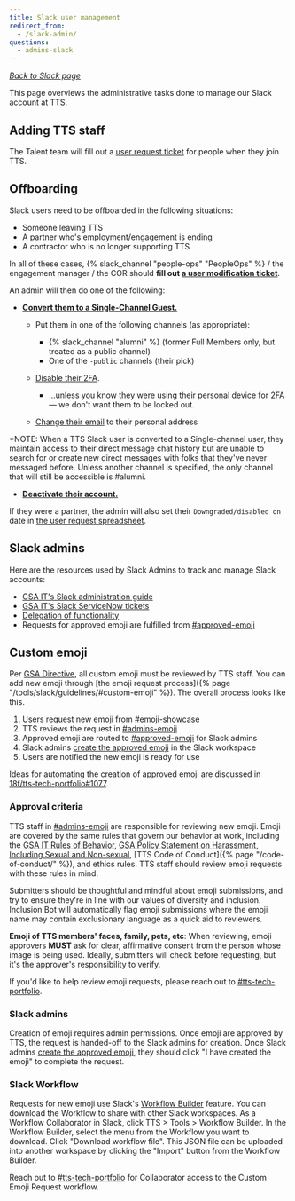 ```yaml
---
title: Slack user management
redirect_from:
  - /slack-admin/
questions:
  - admins-slack
---
```


_[Back to Slack page](../)_

This page overviews the administrative tasks done to manage our Slack account at
TTS.

## Adding TTS staff

The Talent team will fill out a
[user request ticket](https://gsa.servicenowservices.com/sp?id=sc_category&sys_id=f9874e76db5003400dc9ff621f96190d&catalog_id=e0d08b13c3330100c8b837659bba8fb4)
for people when they join TTS.

## Offboarding

Slack users need to be offboarded in the following situations:

- Someone leaving TTS
- A partner who's employment/engagement is ending
- A contractor who is no longer supporting TTS

In all of these cases, {% slack_channel "people-ops" "PeopleOps" %} / the
engagement manager / the COR should **fill out
[a user modification ticket](https://gsa.servicenowservices.com/sp?id=sc_category&sys_id=f9874e76db5003400dc9ff621f96190d&catalog_id=e0d08b13c3330100c8b837659bba8fb4)**.

An admin will then do one of the following:

- **[Convert them to a Single-Channel Guest.](https://get.slack.help/hc/en-us/articles/218124397-Change-a-team-member-s-role)**

  - Put them in one of the following channels (as appropriate):

    - {% slack_channel "alumni" %} (former Full Members only, but treated as a
      public channel)
    - One of the `-public` channels (their pick)

  - [Disable their 2FA](https://get.slack.help/hc/en-us/articles/212221668-Require-two-factor-authentication-for-your-team).

    - ...unless you know they were using their personal device for 2FA — we
      don't want them to be locked out.

  - [Change their email](https://get.slack.help/hc/en-us/articles/225531168-Change-a-team-member-s-email-address)
    to their personal address

\*NOTE: When a TTS Slack user is converted to a Single-channel user, they
maintain access to their direct message chat history but are unable to search
for or create new direct messages with folks that they've never messaged before.
Unless another channel is specified, the only channel that will still be
accessible is #alumni.

- **[Deactivate their account.](https://get.slack.help/hc/en-us/articles/204475027-Deactivate-a-team-member-s-account)**

If they were a partner, the admin will also set their `Downgraded/disabled on`
date in
[the user request spreadsheet](https://docs.google.com/spreadsheets/d/1weEbuD1RUqtwTiHCT_roD6tvKkBiQL5nkLe8btxyKHA/edit#gid=1249016991).

## Slack admins

Here are the resources used by Slack Admins to track and manage Slack accounts:

- [GSA IT's Slack administration guide](https://docs.google.com/document/d/1ncHqriv2CnsZQ7brrZ3mlLCK_i-XuvW-kRpXb0fP0t4/edit)
- [GSA IT's Slack ServiceNow tickets](https://gsa.servicenowservices.com/sp?id=sc_category&sys_id=f9874e76db5003400dc9ff621f96190d&catalog_id=e0d08b13c3330100c8b837659bba8fb4)
- [Delegation of functionality](https://docs.google.com/a/gsa.gov/document/d/1gDuScce7R6q6NqQPPS3cFe3dZFYO_ZEp60dmuzVDYwg/edit?usp=sharing)
- Requests for approved emoji are fulfilled from
  [\#approved-emoji](https://gsa-tts.slack.com/archives/C024G4VLWGM)

## Custom emoji

Per
[GSA Directive](https://www.gsa.gov/cdnstatic/Directives/CC044995_Directive_CIO%2021602B%20CHGE%204,%20GSA%20Electronic%20Messaging%20and%20Related%20Services.pdf),
all custom emoji must be reviewed by TTS staff. You can add new emoji through
[the emoji request process]({% page "/tools/slack/guidelines/#custom-emoji" %}).
The overall process looks like this.

1. Users request new emoji from
   [\#emoji-showcase](https://gsa-tts.slack.com/archives/C0X2T36AY)
2. TTS reviews the request in
   [\#admins-emoji](https://gsa-tts.slack.com/archives/C024EBDS1NC)
3. Approved emoji are routed to
   [\#approved-emoji](https://gsa-tts.slack.com/archives/C024G4VLWGM) for Slack
   admins
4. Slack admins
   [create the approved emoji](https://gsa-tts.slack.com/customize/emoji) in the
   Slack workspace
5. Users are notified the new emoji is ready for use

Ideas for automating the creation of approved emoji are discussed in
[18f/tts-tech-portfolio#1077](https://github.com/18f/tts-tech-portfolio/issues/1077).

### Approval criteria

TTS staff in [\#admins-emoji](https://gsa-tts.slack.com/archives/C024EBDS1NC)
are responsible for reviewing new emoji. Emoji are covered by the same rules
that govern our behavior at work, including the
[GSA IT Rules of Behavior](<https://www.gsa.gov/directive/gsa-information-technology-(it)-general-rules-of-behavior->),
[GSA Policy Statement on Harassment, Including Sexual and Non-sexual](<https://www.gsa.gov/directive/general-services-administration-(gsa)-policy-statement-on-harassment,-including-sexual-and-non-sexual->),
[TTS Code of Conduct]({% page "/code-of-conduct/" %}), and ethics rules. TTS
staff should review emoji requests with these rules in mind.

Submitters should be thoughtful and mindful about emoji submissions, and try to
ensure they're in line with our values of diversity and inclusion. Inclusion Bot
will automatically flag emoji submissions where the emoji name may contain
exclusionary language as a quick aid to reviewers.

**Emoji of TTS members' faces, family, pets, etc**: When reviewing, emoji
approvers **MUST** ask for clear, affirmative consent from the person whose
image is being used. Ideally, submitters will check before requesting, but it's
the approver's responsibility to verify.

If you'd like to help review emoji requests, please reach out to
[\#tts-tech-portfolio](https://gsa-tts.slack.com/archives/CNW3GL70S).

### Slack admins

Creation of emoji requires admin permissions. Once emoji are approved by TTS,
the request is handed-off to the Slack admins for creation. Once Slack admins
[create the approved emoji](https://gsa-tts.slack.com/customize/emoji), they
should click "I have created the emoji" to complete the request.

### Slack Workflow

Requests for new emoji use Slack's
[Workflow Builder](https://slack.com/help/articles/360035692513-Guide-to-Workflow-Builder)
feature. You can download the Workflow to share with other Slack workspaces. As
a Workflow Collaborator in Slack, click TTS > Tools > Workflow Builder. In the
Workflow Builder, select the menu from the Workflow you want to download. Click
"Download workflow file". This JSON file can be uploaded into another workspace
by clicking the "Import" button from the Workflow Builder.

Reach out to
[\#tts-tech-portfolio](https://gsa-tts.slack.com/archives/CNW3GL70S) for
Collaborator access to the Custom Emoji Request workflow.
